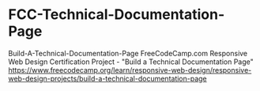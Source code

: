 # FCC-Technical-Documentation-Page
 Build-A-Technical-Documentation-Page  FreeCodeCamp.com Responsive Web Design Certification Project - "Build a Technical Documentation Page" https://www.freecodecamp.org/learn/responsive-web-design/responsive-web-design-projects/build-a-technical-documentation-page
